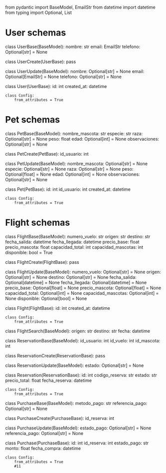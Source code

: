 from pydantic import BaseModel, EmailStr
from datetime import datetime
from typing import Optional, List

# User schemas
class UserBase(BaseModel):
    nombre: str
    email: EmailStr
    telefono: Optional[str] = None

class UserCreate(UserBase):
    pass

class UserUpdate(BaseModel):
    nombre: Optional[str] = None
    email: Optional[EmailStr] = None
    telefono: Optional[str] = None

class User(UserBase):
    id: int
    created_at: datetime
    
    class Config:
        from_attributes = True

# Pet schemas
class PetBase(BaseModel):
    nombre_mascota: str
    especie: str
    raza: Optional[str] = None
    peso: float
    edad: Optional[int] = None
    observaciones: Optional[str] = None

class PetCreate(PetBase):
    id_usuario: int

class PetUpdate(BaseModel):
    nombre_mascota: Optional[str] = None
    especie: Optional[str] = None
    raza: Optional[str] = None
    peso: Optional[float] = None
    edad: Optional[int] = None
    observaciones: Optional[str] = None

class Pet(PetBase):
    id: int
    id_usuario: int
    created_at: datetime
    
    class Config:
        from_attributes = True

# Flight schemas
class FlightBase(BaseModel):
    numero_vuelo: str
    origen: str
    destino: str
    fecha_salida: datetime
    fecha_llegada: datetime
    precio_base: float
    precio_mascota: float
    capacidad_total: int
    capacidad_mascotas: int
    disponible: bool = True

class FlightCreate(FlightBase):
    pass

class FlightUpdate(BaseModel):
    numero_vuelo: Optional[str] = None
    origen: Optional[str] = None
    destino: Optional[str] = None
    fecha_salida: Optional[datetime] = None
    fecha_llegada: Optional[datetime] = None
    precio_base: Optional[float] = None
    precio_mascota: Optional[float] = None
    capacidad_total: Optional[int] = None
    capacidad_mascotas: Optional[int] = None
    disponible: Optional[bool] = None

class Flight(FlightBase):
    id: int
    created_at: datetime
    
    class Config:
        from_attributes = True

class FlightSearch(BaseModel):
    origen: str
    destino: str
    fecha: datetime

class ReservationBase(BaseModel):
    id_usuario: int
    id_vuelo: int
    id_mascota: int

class ReservationCreate(ReservationBase):
    pass

class ReservationUpdate(BaseModel):
    estado: Optional[str] = None

class Reservation(ReservationBase):
    id: int
    codigo_reserva: str
    estado: str
    precio_total: float
    fecha_reserva: datetime
    
    class Config:
        from_attributes = True

class PurchaseBase(BaseModel):
    metodo_pago: str
    referencia_pago: Optional[str] = None

class PurchaseCreate(PurchaseBase):
    id_reserva: int

class PurchaseUpdate(BaseModel):
    estado_pago: Optional[str] = None
    referencia_pago: Optional[str] = None

class Purchase(PurchaseBase):
    id: int
    id_reserva: int
    estado_pago: str
    monto: float
    fecha_compra: datetime
    
    class Config:
        from_attributes = True
        #11
